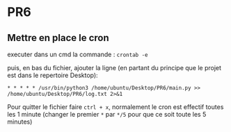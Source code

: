 # PR6

## Mettre en place le cron

executer dans un cmd la commande : `crontab -e`

puis, en bas du fichier, ajouter la ligne (en partant du principe que le projet est dans le repertoire Desktop):

```* * * * * /usr/bin/python3 /home/ubuntu/Desktop/PR6/main.py >> /home/ubuntu/Desktop/PR6/log.txt 2>&1```

Pour quitter le fichier faire `ctrl + x`, normalement le cron est effectif toutes les 1 minute (changer le premier `*` par `*/5` pour que ce soit toute les 5 minutes)
